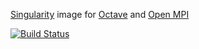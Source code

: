 [Singularity](https://github.com/singularityware/singularity) image for
[Octave](https://www.gnu.org/software/octave/) and
[Open MPI](https://www.open-mpi.org/)

[![Build Status](https://travis-ci.org/robermorales/singularity-hello.svg?branch=master)](https://travis-ci.org/robermorales/singularity-hello)
